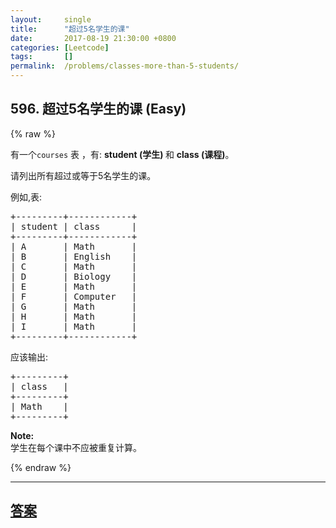 ```yaml
---
layout:     single
title:      "超过5名学生的课"
date:       2017-08-19 21:30:00 +0800
categories: [Leetcode]
tags:       []
permalink:  /problems/classes-more-than-5-students/
---
```


## 596. 超过5名学生的课 (Easy)

{% raw %}

<p>有一个<code>courses</code> 表 ，有: <strong>student&nbsp;(学生) </strong>和 <strong>class (课程)</strong>。</p>

<p>请列出所有超过或等于5名学生的课。</p>

<p>例如,表:</p>

<pre>
+---------+------------+
| student | class      |
+---------+------------+
| A       | Math       |
| B       | English    |
| C       | Math       |
| D       | Biology    |
| E       | Math       |
| F       | Computer   |
| G       | Math       |
| H       | Math       |
| I       | Math       |
+---------+------------+
</pre>

<p>应该输出:</p>

<pre>
+---------+
| class   |
+---------+
| Math    |
+---------+
</pre>

<p><strong>Note:</strong><br />
学生在每个课中不应被重复计算。</p>

{% endraw %}

---

## [答案](https://github.com/openset/leetcode/tree/master/problems/classes-more-than-5-students)
